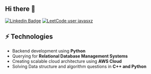 ## Hi there 👋

[![Linkedin Badge](https://img.shields.io/badge/-Javas%20Km-blue?style=flat-square&logo=Linkedin&logoColor=white&link=https://www.linkedin.com/in/javasxz)](www.linkedin.com/in/javasxz)
[![LeetCode user javasxz](https://img.shields.io/badge/dynamic/json?style=flat-square&labelColor=black&color=%23ffa116&label=Solved&query=solvedOverTotal&url=https%3A%2F%2Fleetcode-badge.vercel.app%2Fapi%2Fusers%2Fjavasxz&logo=leetcode&logoColor=yellow)](https://leetcode.com/javasxz/)


## ⚡ Technologies
- Backend development using **Python**
- Querying for **Relational Database Management Systems**
- Creating scalable cloud architecture using **AWS Cloud**
- Solving Data structure and algorithm questions in **C++ and Python**
